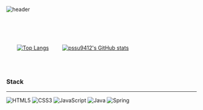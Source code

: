 ![header](https://capsule-render.vercel.app/api?type=wave&color=auto&height=200&section=header&text=pssu&fontSize=90)
</br></br></br></br></br></br>
&nbsp;&nbsp;&nbsp;&nbsp;&nbsp;&nbsp; 
[![Top Langs](https://github-readme-stats.vercel.app/api/top-langs/?username=pssu9412&langs_count=10&layout=compact)]()&nbsp;&nbsp;&nbsp;&nbsp;&nbsp;&nbsp;&nbsp;&nbsp;
[![pssu9412's GitHub stats](https://github-readme-stats.vercel.app/api?username=pssu9412)]()

</br></br>




### Stack
-----
![HTML5](https://img.shields.io/badge/html5-%23E34F26.svg?style=for-the-badge&logo=html5&logoColor=white)
![CSS3](https://img.shields.io/badge/css3-%231572B6.svg?style=for-the-badge&logo=css3&logoColor=white)
![JavaScript](https://img.shields.io/badge/javascript-%23323330.svg?style=for-the-badge&logo=javascript&logoColor=%23F7DF1E)
![Java](https://img.shields.io/badge/java-%23ED8B00.svg?style=for-the-badge&logo=openjdk&logoColor=white)
![Spring](https://img.shields.io/badge/spring-%236DB33F.svg?style=for-the-badge&logo=spring&logoColor=white)
